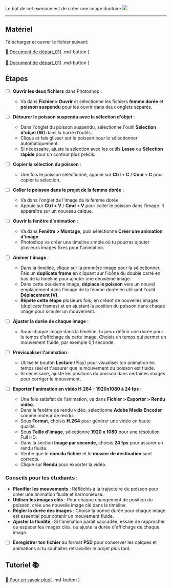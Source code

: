 
<style>.md-footer{display:none;}</style>
<style>.md-headher{display:none;}</style>

Le but de cet exercice est de créer une image duotone
![](../assets/image/17_femme_animation.png)
***

## Matériel

Télécharger et ouvrer le fichier suivant:

[📁 Document de départ_01](../assets/image/17_femme_dore.png){ .md-button }   <br>   
[📁 Document de départ_01](../assets/image/17_poisson_suspendu.png){ .md-button }   <br>   


## Étapes

- [ ] **Ouvrir les deux fichiers** dans Photoshop :
  - Va dans **Fichier > Ouvrir** et sélectionne les fichiers **femme dorée** et **poisson suspendu** pour les ouvrir dans deux onglets séparés.
- [ ] **Détourer le poisson suspendu avec la sélection d'objet** :
  - Dans l'onglet du poisson suspendu, sélectionne l'outil **Sélection d'objet (W)** dans la barre d'outils.
  - Clique et fais glisser sur le poisson pour le sélectionner automatiquement.
  - Si nécessaire, ajuste la sélection avec les outils **Lasso** ou **Sélection rapide** pour un contour plus précis.
- [ ] **Copier la sélection du poisson** :
  - Une fois le poisson sélectionné, appuie sur **Ctrl + C** / **Cmd + C** pour copier la sélection.
- [ ] **Coller le poisson dans le projet de la femme dorée** :
  - Va dans l'onglet de l'image de la femme dorée.
  - Appuie sur **Ctrl + V** / **Cmd + V** pour coller le poisson dans l'image. Il apparaîtra sur un nouveau calque.
- [ ] **Ouvrir la fenêtre d'animation** :
  - Va dans **Fenêtre > Montage**, puis sélectionne **Créer une animation d'image**.
  - Photoshop va créer une timeline simple où tu pourras ajouter plusieurs images fixes pour l'animation.
- [ ] **Animer l'image** :
  - Dans la timeline, clique sur la première image pour la sélectionner. Fais un **duplicate frame** en cliquant sur l'icône du double carré en bas de la timeline pour ajouter une deuxième image.
  - Dans cette deuxième image, **déplace le poisson** vers un nouvel emplacement dans l'image de la femme dorée en utilisant l'outil **Déplacement (V)**.
  - **Répète cette étape** plusieurs fois, en créant de nouvelles images (duplicate frames) et en ajustant la position du poisson dans chaque image pour simuler un mouvement.
- [ ] **Ajuster la durée de chaque image** :
  - Sous chaque image dans la timeline, tu peux définir une durée pour le temps d'affichage de cette image. Choisis un temps qui permet un mouvement fluide, par exemple 0,1 seconde.
- [ ] **Prévisualiser l'animation** :
  - Utilise le bouton **Lecture** (Play) pour visualiser ton animation en temps réel et t'assurer que le mouvement du poisson est fluide.
  - Si nécessaire, ajuste les positions du poisson dans certaines images pour corriger le mouvement.

- [ ] **Exporter l'animation en vidéo H.264 - 1920x1080 à 24 fps** :
  - Une fois satisfait de l'animation, va dans **Fichier > Exporter > Rendu vidéo**.
  - Dans la fenêtre de rendu vidéo, sélectionne **Adobe Media Encoder** comme moteur de rendu.
  - Sous **Format**, choisis **H.264** pour générer une vidéo en haute qualité.
  - Sous **Taille d'image**, sélectionne **1920 x 1080** pour une résolution Full HD.
  - Dans la section **Image par seconde**, choisis **24 fps** pour assurer un rendu fluide.
  - Vérifie que le **nom du fichier** et le **dossier de destination** sont corrects.
  - Clique sur **Rendu** pour exporter la vidéo.

### Conseils pour les étudiants :
- **Planifier les mouvements** : Réfléchis à la trajectoire du poisson pour créer une animation fluide et harmonieuse.
- **Utiliser les images clés** : Pour chaque changement de position du poisson, crée une nouvelle image clé dans la timeline.
- **Régler la durée des images** : Choisir la bonne durée pour chaque image est essentiel pour obtenir un mouvement fluide.
- **Ajuster la fluidité** : Si l'animation paraît saccadée, essaie de rapprocher ou espacer les images clés, ou ajuste la durée d'affichage de chaque image.

- [ ] **Enregistrer ton fichier** au format **PSD** pour conserver les calques et animations si tu souhaites retravailler le projet plus tard.




## Tutoriel 📚

[📖 Pour en savoir plus](https://cmontmorency365-my.sharepoint.com/:v:/g/personal/flpilote_cmontmorency_qc_ca/EX3yLB0keWpGo4crMYC7iAsBOyB-yeutvLAAA_ovHFllqQ?nav=eyJyZWZlcnJhbEluZm8iOnsicmVmZXJyYWxBcHAiOiJPbmVEcml2ZUZvckJ1c2luZXNzIiwicmVmZXJyYWxBcHBQbGF0Zm9ybSI6IldlYiIsInJlZmVycmFsTW9kZSI6InZpZXciLCJyZWZlcnJhbFZpZXciOiJNeUZpbGVzTGlua0NvcHkifX0&e=yebOHF){ .md-button }   <br>
